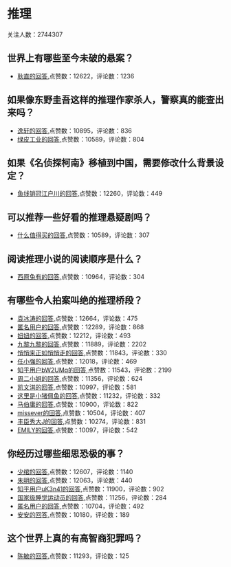 #  推理 
关注人数：2744307
## 世界上有哪些至今未破的悬案？
- [耿直的回答](https://www.zhihu.com/question/65468150/answer/620054603),点赞数：12622，评论数：1236
## 如果像东野圭吾这样的推理作家杀人，警察真的能查出来吗？
- [逸轩的回答](https://www.zhihu.com/question/397749108/answer/1739709200),点赞数：10895，评论数：836
- [绿皮工业的回答](https://www.zhihu.com/question/397749108/answer/1279642959),点赞数：10589，评论数：804
## 如果《名侦探柯南》移植到中国，需要修改什么背景设定？
- [鱼线销冠江户川的回答](https://www.zhihu.com/question/276103533/answer/1783322422),点赞数：12260，评论数：449
## 可以推荐一些好看的推理悬疑剧吗？
- [什么值得买的回答](https://www.zhihu.com/question/306636191/answer/840787099),点赞数：10589，评论数：307
## 阅读推理小说的阅读顺序是什么？
- [西原兔有的回答](https://www.zhihu.com/question/364337324/answer/962582250),点赞数：10964，评论数：304
## 有哪些令人拍案叫绝的推理桥段？
- [袁冰涛的回答](https://www.zhihu.com/question/37248069/answer/193634430),点赞数：12664，评论数：475
- [匿名用户的回答](https://www.zhihu.com/question/37248069/answer/196369507),点赞数：12289，评论数：868
- [妞妞的回答](https://www.zhihu.com/question/37248069/answer/198754864),点赞数：12212，评论数：493
- [九黎九黎的回答](https://www.zhihu.com/question/37248069/answer/262137874),点赞数：11889，评论数：2202
- [悄悄来正如悄悄走的回答](https://www.zhihu.com/question/37248069/answer/250731931),点赞数：11843，评论数：330
- [任小强的回答](https://www.zhihu.com/question/37248069/answer/201370540),点赞数：12018，评论数：469
- [知乎用户bW2UMq的回答](https://www.zhihu.com/question/37248069/answer/200272985),点赞数：11543，评论数：2199
- [周二小姐的回答](https://www.zhihu.com/question/37248069/answer/223524021),点赞数：11356，评论数：624
- [凯文淇的回答](https://www.zhihu.com/question/37248069/answer/201048013),点赞数：10997，评论数：581
- [这里是小猪佩鱼的回答](https://www.zhihu.com/question/37248069/answer/72433818),点赞数：11232，评论数：332
- [马伯庸的回答](https://www.zhihu.com/question/37248069/answer/72280227),点赞数：10900，评论数：822
- [missever的回答](https://www.zhihu.com/question/37248069/answer/201899839),点赞数：10504，评论数：407
- [丰臣秀大J的回答](https://www.zhihu.com/question/37248069/answer/197585213),点赞数：10274，评论数：831
- [EMILY的回答](https://www.zhihu.com/question/37248069/answer/221411050),点赞数：10097，评论数：542
## 你经历过哪些细思恐极的事？
- [少绾的回答](https://www.zhihu.com/question/34378290/answer/505531750),点赞数：12607，评论数：1140
- [朱明的回答](https://www.zhihu.com/question/34378290/answer/504934564),点赞数：12063，评论数：440
- [知乎用户uK3n41的回答](https://www.zhihu.com/question/34378290/answer/525583404),点赞数：11900，评论数：902
- [国家级睡觉运动员的回答](https://www.zhihu.com/question/34378290/answer/1734850718),点赞数：11256，评论数：284
- [匿名用户的回答](https://www.zhihu.com/question/34378290/answer/484161532),点赞数：10704，评论数：492
- [安安的回答](https://www.zhihu.com/question/34378290/answer/487842485),点赞数：10180，评论数：189
## 这个世界上真的有高智商犯罪吗？
- [陈敏的回答](https://www.zhihu.com/question/386766210/answer/2026698087),点赞数：11293，评论数：125
